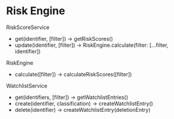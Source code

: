 # Risk Engine

RiskScoreService
* get(identifier, [filter])
  -> getRiskScores()
* update(identifier, [filter])
  -> RiskEngine.calculate(filter: [...filter, identifier])

RiskEngine
* calculate([filter])
  -> calculateRiskScores([filter])


WatchlistService
* get(identifiers, [filter])
  -> getWatchlistEntries()
* create(identifier, classification)
  -> createWatchlistEntry()
* delete(identifier)
  -> createWatchlistEntry(deletionEntry)
